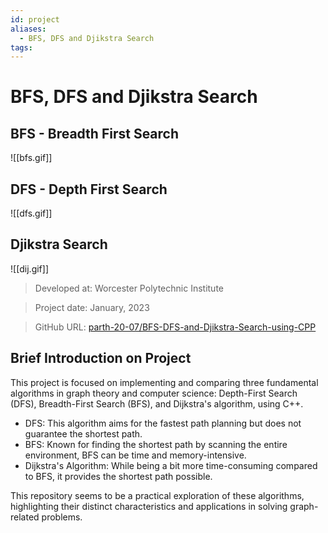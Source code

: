 ```yaml
---
id: project
aliases:
  - BFS, DFS and Djikstra Search
tags:
---
```



# BFS, DFS and Djikstra Search

## BFS - Breadth First Search
![[bfs.gif]]

## DFS - Depth First Search
![[dfs.gif]]

## Djikstra Search
![[dij.gif]]

> Developed at: Worcester Polytechnic Institute

> Project date: January, 2023

> GitHub URL: [parth-20-07/BFS-DFS-and-Djikstra-Search-using-CPP](https://github.com/parth-20-07/BFS-DFS-and-Djikstra-Search-using-CPP)

## Brief Introduction on Project

This project is focused on implementing and comparing three fundamental algorithms in graph theory and computer science: Depth-First Search (DFS), Breadth-First Search (BFS), and Dijkstra's algorithm, using C++.

- DFS: This algorithm aims for the fastest path planning but does not guarantee the shortest path.
- BFS: Known for finding the shortest path by scanning the entire environment, BFS can be time and memory-intensive.
- Dijkstra's Algorithm: While being a bit more time-consuming compared to BFS, it provides the shortest path possible. 

This repository seems to be a practical exploration of these algorithms, highlighting their distinct characteristics and applications in solving graph-related problems. 
